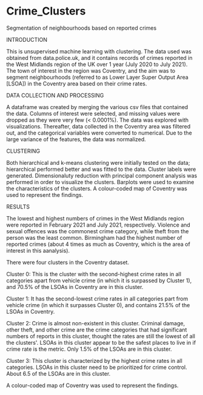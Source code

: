 # Crime_Clusters
Segmentation of neighbourhoods based on reported crimes

INTRODUCTION

This is unsupervised machine learning with clustering. The data used was obtained from data.police.uk, and it contains records of crimes reported in the West Midlands region of the UK over 1 year (July 2020 to July 2021). The town of interest in the region was Coventry, and the aim was to segment neighbourhoods (referred to as Lower Layer Super Output Area [LSOA]) in the Coventry area based on their crime rates.

DATA COLLECTION AND PROCESSING

A dataframe was created by merging the various csv files that contained the data. Columns of interest were selected, and missing values were dropped as they were very few (< 0.0001%). The data was explored with visualizations. Thereafter, data collected in the Coventry area was filtered out, and the categorical variables were converted to numerical. Due to the large variance of the features, the data was normalized.

 
CLUSTERING

Both hierarchical and k-means clustering were initially tested on the data; hierarchical performed better and was fitted to the data. Cluster labels were generated. Dimensionaluty reduction with principal component analysis was performed in order to visualize the clusters. Barplots were used to examine the characteristics of the clusters. A colour-coded map of Coventry was used to represent the findings.

RESULTS

The lowest and highest numbers of crimes in the West Midlands region were reported in February 2021 and July 2021, respectively.
Violence and sexual offences	was the commonest crime category, while theft from the person was the least common.
Birmingham had the highest number of reported crimes (about 4 times as much as Coventry, which is the area of interest in this aanalysis).

There were four clusters in the Coventry dataset.

Cluster 0: This is the cluster with the second-highest crime rates in all categories apart from vehicle crime (in which it is surpassed by Cluster 1), and 70.5% of the LSOAs in Coventry are in this cluster.

Cluster 1: It has the second-lowest crime rates in all categories part from vehicle crime (in which it surpasses Cluster 0), and contains 21.5% of the LSOAs in Coventry.

Cluster 2: Crime is almost non-existent in this cluster. Criminal damage, other theft, and other crime are the crime categories that had significant numbers of reports in this cluster, thought the rates are still the lowest of all the clusters'. LSOAs in this cluster appear to be the safest places to live in if crime rate is the metric. Only 1.5% of the LSOAs are in this cluster.

Cluster 3: This cluster is characterized by the highest crime rates in all categories. LSOAs in this cluster need to be prioritized for crime control. About 6.5 of the LSOAs are in this cluster.

A colour-coded map of Coventry was used to represent the findings.
